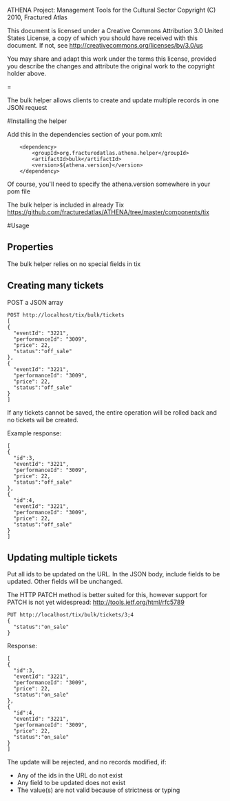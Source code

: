 ATHENA Project: Management Tools for the Cultural Sector
Copyright (C) 2010, Fractured Atlas

This document is licensed under a Creative Commons Attribution 3.0 United
States License, a copy of which you should have received with this
document. If not, see http://creativecommons.org/licenses/by/3.0/us

You may share and adapt this work under the terms this license, provided
you describe the changes and attribute the original work to the copyright
holder above.

=

The bulk helper allows clients to create and update multiple records in one JSON request

#Installing the helper

Add this in the dependencies section of your pom.xml:

        <dependency>
            <groupId>org.fracturedatlas.athena.helper</groupId>
            <artifactId>bulk</artifactId>
            <version>${athena.version}</version>
        </dependency>

Of course, you'll need to specify the athena.version somewhere in your pom file

The bulk helper is included in already Tix <https://github.com/fracturedatlas/ATHENA/tree/master/components/tix>

#Usage

## Properties

The bulk helper relies on no special fields in tix

## Creating many tickets

POST a JSON array

    POST http://localhost/tix/bulk/tickets
    [
    {
      "eventId": "3221",
      "performanceId": "3009",
      "price": 22,
      "status":"off_sale"
    },
    {
      "eventId": "3221",
      "performanceId": "3009",
      "price": 22,
      "status":"off_sale"
    }
    ]
    
If any tickets cannot be saved, the entire operation will be rolled back and no tickets wil be created.

Example response:

    [
    {
      "id":3,
      "eventId": "3221",
      "performanceId": "3009",
      "price": 22,
      "status":"off_sale"
    },
    {
      "id":4,
      "eventId": "3221",
      "performanceId": "3009",
      "price": 22,
      "status":"off_sale"
    }
    ]
    
## Updating multiple tickets

Put all ids to be updated on the URL.  In the JSON body, include fields to be updated.  Other fields will be unchanged.

The HTTP PATCH method is better suited for this, however support for PATCH is not yet widespread: http://tools.ietf.org/html/rfc5789

    PUT http://localhost/tix/bulk/tickets/3;4
    {
      "status":"on_sale"
    }
    
Response:

    [
    {
      "id":3,
      "eventId": "3221",
      "performanceId": "3009",
      "price": 22,
      "status":"on_sale"
    },
    {
      "id":4,
      "eventId": "3221",
      "performanceId": "3009",
      "price": 22,
      "status":"on_sale"
    }
    ]

The update will be rejected, and no records modified, if:

* Any of the ids in the URL do not exist
* Any field to be updated does not exist
* The value(s) are not valid because of strictness or typing